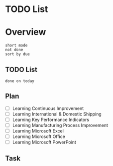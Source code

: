 # TODO List

# Overview
```tasks
short mode
not done
sort by due
```
## TODO List
```tasks
done on today
```
## Plan
- [ ] Learning Continuous Improvement
- [ ] Learning International & Domestic Shipping
- [ ] Learning Key Performance Indicators
- [ ] Learning Manufacturing Process Improvement
- [ ] Learning Microsoft Excel
- [ ] Learning Microsoft Office
- [ ] Learning Microsoft PowerPoint

## Task